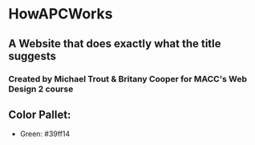 # HowAPCWorks

## A Website that does exactly what the title suggests

### Created by Michael Trout & Britany Cooper for MACC's Web Design 2 course

## Color Pallet:
- Green: #39ff14
